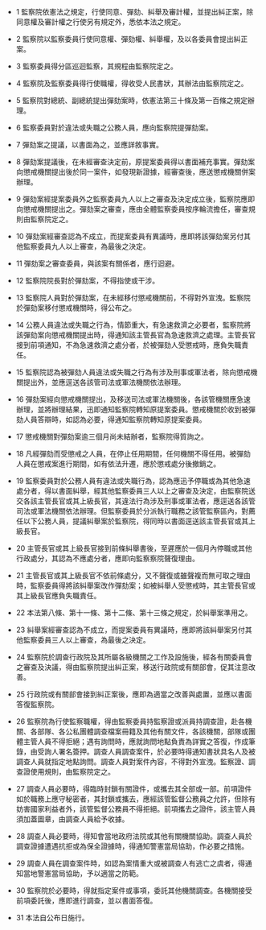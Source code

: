 * 1 監察院依憲法之規定，行使同意、彈劾、糾舉及審計權，並提出糾正案，除同意權及審計權之行使另有規定外，悉依本法之規定。

* 2 監察院以監察委員行使同意權、彈劾權、糾舉權，及以各委員會提出糾正案。

* 3 監察委員得分區巡迴監察，其規程由監察院定之。

* 4 監察院及監察委員得行使職權，得收受人民書狀，其辦法由監察院定之。

* 5 監察院對總統、副總統提出彈劾案時，依憲法第三十條及第一百條之規定辦理。

* 6 監察委員對於違法或失職之公務人員，應向監察院提彈劾案。

* 7 彈劾案之提議，以書面為之，並應詳敘事實。

* 8 彈劾案提議後，在未經審查決定前，原提案委員得以書面補充事實。彈劾案向懲戒機關提出後於同一案件，如發現新證據，經審查後，應送懲戒機關併案辦理。

* 9 彈劾案經提案委員外之監察委員九人以上之審查及決定成立後，監察院應即向懲戒機關提出之。彈劾案之審查，應由全體監察委員按序輪流擔任，審查規則由監察院定之。

* 10 彈劾案經審查認為不成立，而提案委員有異議時，應即將該彈劾案另付其他監察委員九人以上審查，為最後之決定。

* 11 彈劾案之審查委員，與該案有關係者，應行迴避。

* 12 監察院院長對於彈劾案，不得指使或干涉。

* 13 監察院人員對於彈劾案，在未經移付懲戒機關前，不得對外宣洩。監察院於彈劾案移付懲戒機關時，得公布之。

* 14 公務人員違法或失職之行為，情節重大，有急速救濟之必要者，監察院將該彈劾案向懲戒機關提出時，得通知該主管長官為急速救濟之處理。主管長官接到前項通知，不為急速救濟之處分者，於被彈劾人受懲戒時，應負失職責任。

* 15 監察院認為被彈劾人員違法或失職之行為有涉及刑事或軍法者，除向懲戒機關提出外，並應逕送各該管司法或軍法機關依法辦理。

* 16 彈劾案經向懲戒機關提出，及移送司法或軍法機關後，各該管機關應急速辦理，並將辦理結果，迅即通知監察院轉知原提案委員。懲戒機關於收到被彈劾人員答辯時，如認為必要，得通知監察院轉知原提案委員。

* 17 懲戒機關對彈劾案逾三個月尚未結辦者，監察院得質詢之。

* 18 凡經彈劾而受懲戒之人員，在停止任用期間，任何機關不得任用。被彈劾人員在懲戒案進行期間，如有依法升遷，應於懲戒處分後撤銷之。

* 19 監察委員對於公務人員有違法或失職行為，認為應迅予停職或為其他急速處分者，得以書面糾舉，經其他監察委員三人以上之審查及決定，由監察院送交各該主管長官或其上級長官，其違法行為涉及刑事或軍法者，應逕送各該管司法或軍法機關依法辦理。但監察委員於分派執行職務之該管監察區內，對薦任以下公務人員，提議糾舉案於監察院，得同時以書面逕送該主管長官或其上級長官。

* 20 主管長官或其上級長官接到前條糾舉書後，至遲應於一個月內停職或其他行政處分，其認為不應處分者，應即向監察察院聲復理由。

* 21 主管長官或其上級長官不依前條處分，又不聲復或雖聲複而無可取之理由時，監察委員得將該糾舉案改作彈劾案；如被糾舉人受懲戒時，其主管長官或其上級長官應負失職責任。

* 22 本法第八條、第十一條、第十二條、第十三條之規定，於糾舉案準用之。

* 23 糾舉案經審查認為不成立，而提案委員有異議時，應即將該糾舉案另付其他監察委員三人以上審查，為最後之決定。

* 24 監察院於調查行政院及其所屬各級機關之工作及設施後，經各有關委員會之審查及決議，得由監察院提出糾正案，移送行政院或有關部會，促其注意改善。

* 25 行政院或有關部會接到糾正案後，應即為適當之改善與處置，並應以書面答復監察院。

* 26 監察院為行使監察職權，得由監察委員持監察證或派員持調查證，赴各機關、各部隊、各公私團體調查檔案冊籍及其他有關文件，各該機關，部隊或團體主管人員不得拒絕；遇有詢問時，應就詢問地點負責為詳實之答復，作成筆錄，由受詢人署名簽押。調查人員調查案件，於必要時得通知書狀具名人及被調查人員就指定地點詢問。調查人員對案件內容，不得對外宣洩。監察證、調查證使用規則，由監察院定之。

* 27 調查人員必要時，得臨時封鎖有關證件，或攜去其全部或一部。前項證件如於職務上應守秘密者，其封鎖或攜去，應經該管監督公務員之允許，但除有妨害國家利益者外，該管監督公務員不得拒絕。前項攜去之證件，該主管人員須加蓋圖章，由調查人員給予收據。

* 28 調查人員必要時，得知會當地政府法院或其他有關機關協助。調查人員於調查證據遭遇抗拒或為保全證據時，得通知警憲當局協助，作必要之措施。

* 29 調查人員在調查案件時，如認為案情重大或被調查人有逃亡之虞者，得通知當地警憲當局協助，予以適當之防範。

* 30 監察院於必要時，得就指定案件或事項，委託其他機關調查。各機關接受前項委託後，應即進行調查，並以書面答復。

* 31 本法自公布日施行。

